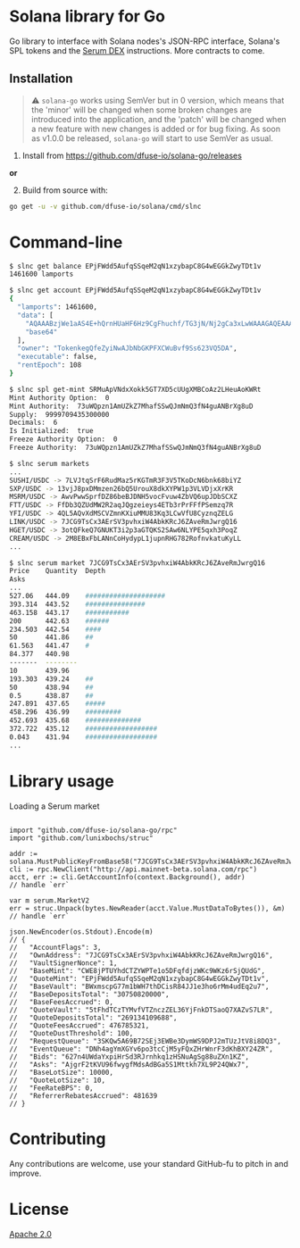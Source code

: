 # Solana library for Go

Go library to interface with Solana nodes's JSON-RPC interface, Solana's SPL tokens and the
[Serum DEX](https://dex.projectserum.com) instructions.  More contracts to come.

## Installation

> :warning: `solana-go` works using SemVer but in 0 version, which means that the 'minor' will be changed when some broken changes are introduced into the application, and the 'patch' will be changed when a new feature with new changes is added or for bug fixing. As soon as v1.0.0 be released, `solana-go` will start to use SemVer as usual.

1. Install from https://github.com/dfuse-io/solana-go/releases

**or**

2. Build from source with:

```bash
go get -u -v github.com/dfuse-io/solana/cmd/slnc
```

# Command-line

```bash
$ slnc get balance EPjFWdd5AufqSSqeM2qN1xzybapC8G4wEGGkZwyTDt1v
1461600 lamports

$ slnc get account EPjFWdd5AufqSSqeM2qN1xzybapC8G4wEGGkZwyTDt1v
{
  "lamports": 1461600,
  "data": [
    "AQAAABzjWe1aAS4E+hQrnHUaHF6Hz9CgFhuchf/TG3jN/Nj2gCa3xLwWAAAGAQEAAAAqnl7btTwEZ5CY/3sSZRcUQ0/AjFYqmjuGEQXmctQicw==",
    "base64"
  ],
  "owner": "TokenkegQfeZyiNwAJbNbGKPFXCWuBvf9Ss623VQ5DA",
  "executable": false,
  "rentEpoch": 108
}

$ slnc spl get-mint SRMuApVNdxXokk5GT7XD5cUUgXMBCoAz2LHeuAoKWRt
Mint Authority Option:  0
Mint Authority:  73uWQpzn1AmUZkZ7MhafSSwQJmNmQ3fN4guANBrXg8uD
Supply:  9999709435300000
Decimals:  6
Is Initialized:  true
Freeze Authority Option:  0
Freeze Authority:  73uWQpzn1AmUZkZ7MhafSSwQJmNmQ3fN4guANBrXg8uD

$ slnc serum markets
...
SUSHI/USDC -> 7LVJtqSrF6RudMaz5rKGTmR3F3V5TKoDcN6bnk68biYZ
SXP/USDC -> 13vjJ8pxDMmzen26bQ5UrouX8dkXYPW1p3VLVDjxXrKR
MSRM/USDC -> AwvPwwSprfDZ86beBJDNH5vocFvuw4ZbVQ6upJDbSCXZ
FTT/USDC -> FfDb3QZUdMW2R2aqJQgzeieys4ETb3rPrFFfPSemzq7R
YFI/USDC -> 4QL5AQvXdMSCVZmnKXiuMMU83Kq3LCwVfU8CyznqZELG
LINK/USDC -> 7JCG9TsCx3AErSV3pvhxiW4AbkKRcJ6ZAveRmJwrgQ16
HGET/USDC -> 3otQFkeQ7GNUKT3i2p3aGTQKS2SAw6NLYPE5qxh3PoqZ
CREAM/USDC -> 2M8EBxFbLANnCoHydypL1jupnRHG782RofnvkatuKyLL
...

$ slnc serum market 7JCG9TsCx3AErSV3pvhxiW4AbkKRcJ6ZAveRmJwrgQ16
Price    Quantity  Depth
Asks
...
527.06   444.09    ####################
393.314  443.52    ###############
463.158  443.17    ###########
200      442.63    ######
234.503  442.54    ####
50       441.86    ##
61.563   441.47    #
84.377   440.98
-------  --------
10       439.96
193.303  439.24    ##
50       438.94    ##
0.5      438.87    ##
247.891  437.65    #####
458.296  436.99    #########
452.693  435.68    ##############
372.722  435.12    ##################
0.043    431.94    ##################
...
```
# Library usage

Loading a Serum market

```golang

import "github.com/dfuse-io/solana-go/rpc"
import "github.com/lunixbochs/struc"

addr := solana.MustPublicKeyFromBase58("7JCG9TsCx3AErSV3pvhxiW4AbkKRcJ6ZAveRmJwrgQ16")
cli := rpc.NewClient("http://api.mainnet-beta.solana.com/rpc")
acct, err := cli.GetAccountInfo(context.Background(), addr)
// handle `err`

var m serum.MarketV2
err = struc.Unpack(bytes.NewReader(acct.Value.MustDataToBytes()), &m)
// handle `err`

json.NewEncoder(os.Stdout).Encode(m)
// {
//   "AccountFlags": 3,
//   "OwnAddress": "7JCG9TsCx3AErSV3pvhxiW4AbkKRcJ6ZAveRmJwrgQ16",
//   "VaultSignerNonce": 1,
//   "BaseMint": "CWE8jPTUYhdCTZYWPTe1o5DFqfdjzWKc9WKz6rSjQUdG",
//   "QuoteMint": "EPjFWdd5AufqSSqeM2qN1xzybapC8G4wEGGkZwyTDt1v",
//   "BaseVault": "BWxmscpG77m1bWH7thDCisR84JJ1e3ho6rMm4udEq2u7",
//   "BaseDepositsTotal": "30750820000",
//   "BaseFeesAccrued": 0,
//   "QuoteVault": "5tFhdTCzTYMvfVTZnczZEL36YjFnkDTSaoQ7XAZvS7LR",
//   "QuoteDepositsTotal": "269134109688",
//   "QuoteFeesAccrued": 476785321,
//   "QuoteDustThreshold": 100,
//   "RequestQueue": "3SKQw5A69B72SEj3EWBe3DymWS9DPJ2mTUzJtV8i8DQ3",
//   "EventQueue": "DNh4agYmXGYv6po3tcCjM5yFQxZHrWnrF3dKhBXY24ZR",
//   "Bids": "627n4UWdaYxpiHrSd3RJrnhkq1zHSNuAgSg88uZXn1KZ",
//   "Asks": "AjgrF2tKVU96fwygfMdsAdBGa5S1Mttkh7XL9P24QWx7",
//   "BaseLotSize": 10000,
//   "QuoteLotSize": 10,
//   "FeeRateBPS": 0,
//   "ReferrerRebatesAccrued": 481639
// }

```

# Contributing

Any contributions are welcome, use your standard GitHub-fu to pitch in and improve.

# License

[Apache 2.0](LICENSE)
